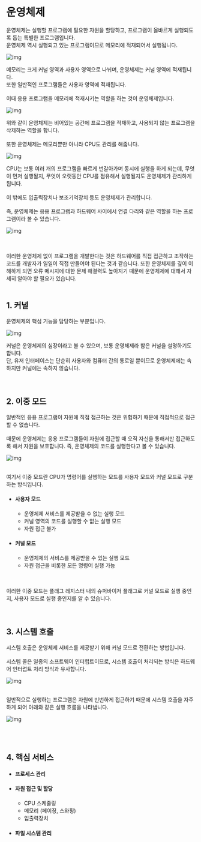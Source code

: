 # 운영체제

운영체제는 실행할 프로그램에 필요한 자원을 할당하고, 프로그램이 올바르게 실행되도록 돕는 특별한 프로그램입니다.  
운영체제 역시 실행되고 있는 프로그램이므로 메모리에 적재되어서 실행됩니다.
</br>

![img](../image/정현주-image1.jpg)

메모리는 크게 커널 영역과 사용자 영역으로 나뉘며, 운영체제는 커널 영역에 적재됩니다.  
또한 일반적인 프로그램들은 사용자 영역에 적재됩니다.
</br>
</br>
이때 응용 프로그램을 메모리에 적재시키는 역할을 하는 것이 운영체제입니다.

![img](../image/정현주-image2.jpg)

위와 같이 운영체제는 비어있는 공간에 프로그램을 적재하고, 사용되지 않는 프로그램을 삭제하는 역할을 합니다.
</br>
</br>
또한 운영체제는 메모리뿐만 아니라 CPU도 관리를 해줍니다.

![img](../image/정현주-image3.jpg)

CPU는 보통 여러 개의 프로그램을 빠르게 번갈아가며 동시에 실행을 하게 되는데, 무엇이 먼저 실행될지, 무엇이 오랫동안 CPU를 점유해서 실행될지도 운영체제가 관리하게 됩니다.
</br>
</br>
이 밖에도 입출력장치나 보조기억장치 등도 운영체제가 관리합니다.
</br>
</br>
즉, 운영체제는 응용 프로그램과 하드웨어 사이에서 연결 다리와 같은 역할을 하는 프로그램이라 볼 수 있습니다.

![img](../image/정현주-image4.jpg)

</br>
</br>
이러한 운영체제 없이 프로그램을 개발한다는 것은 하드웨어를 직접 접근하고 조작하는 코드를 개발자가 일일이 직접 만들어야 된다는 것과 같습니다.  
또한 운영체제를 깊이 이해하게 되면 오류 메시지에 대한 문제 해결력도 높아지기 때문에 운영체제에 대해서 자세히 알아야 할 필요가 있습니다.
</br>
</br>

## 1. 커널
운영체제의 핵심 기능을 담당하는 부분입니다.

![img](../image/정현주-image5.jpg)

커널은 운영체제의 심장이라고 볼 수 있으며, 보통 운영체제라 함은 커널을 설명하기도 합니다.  
단, 유저 인터페이스는 단순히 사용자와 컴퓨터 간의 통로일 뿐이므로 운영체제에는 속하지만 커널에는 속하지 않습니다.
</br>
</br>
</br>
## 2. 이중 모드
일반적인 응용 프로그램이 자원에 직접 접근하는 것은 위험하기 때문에 직접적으로 접근할 수 없습니다.
</br>
</br>
때문에 운영체제는 응용 프로그램들이 자원에 접근할 때 오직 자신을 통해서만 접근하도록 해서 자원을 보호합니다. 즉, 운영체제의 코드를 실행한다고 볼 수 있습니다.

![img](../image/정현주-image6.jpg)

</br>
여기서 이중 모드란 CPU가 명령어를 실행하는 모드를 사용자 모드와 커널 모드로 구분하는 방식입니다.
</br>

* #### 사용자 모드
  - 운영체제 서비스를 제공받을 수 없는 실행 모드  
  - 커널 영역의 코드를 실행할 수 없는 실행 모드  
  - 자원 접근 불가
* #### 커널 모드
  - 운영체제의 서비스를 제공받을 수 있는 실행 모드  
  - 자원 접근을 비롯한 모든 명령어 실행 가능
</br>
</br>
이러한 이중 모드는 플래그 레지스터 내의 슈퍼바이저 플래그로 커널 모드로 실행 중인지, 사용자 모드로 실행 중인지를 알 수 있습니다.
</br>
</br>
</br>

## 3. 시스템 호출
시스템 호출은 운영체제 서비스를 제공받기 위해 커널 모드로 전환하는 방법입니다.
</br>
</br>
시스템 콜은 일종의 소프트웨어 인터럽트이므로, 시스템 호출이 처리되는 방식은 하드웨어 인터럽트 처리 방식과 유사합니다.

![img](../image/정현주-image7.jpg)

</br>
일반적으로 실행하는 프로그램은 자원에 빈번하게 접근하기 때문에 시스템 호출을 자주 하게 되어 아래와 같은 실행 흐름을 나타냅니다.

![img](../image/정현주-image8.jpg)

</br>
</br>

## 4. 핵심 서비스
* #### 프로세스 관리
* #### 자원 접근 및 할당
  - CPU 스케줄링  
  - 메모리 (페이징, 스와핑)  
  - 입출력장치  
* #### 파일 시스템 관리
